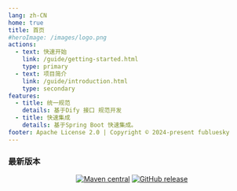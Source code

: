 ```yaml
---
lang: zh-CN
home: true
title: 首页
#heroImage: /images/logo.png
actions:
  - text: 快速开始
    link: /guide/getting-started.html
    type: primary
  - text: 项目简介
    link: /guide/introduction.html
    type: secondary
features:
  - title: 统一规范
    details: 基于Dify 接口 规范开发
  - title: 快速集成
    details: 基于Spring Boot 快速集成。
footer: Apache License 2.0 | Copyright © 2024-present fubluesky
---
```


### 最新版本

<div style="text-align: center;">

[![Maven central](https://img.shields.io/maven-central/v/io.github.guoshiqiufeng.dify/dify-spring-boot-starter.svg?style=flat-square)](https://search.maven.org/search?q=g:io.github.guoshiqiufeng.dify%20AND%20a:dify-spring-boot-starter)
[![GitHub release](https://img.shields.io/github/release/guoshiqiufeng/dify-spring-boot-starter.svg)](https://github.com/guoshiqiufeng/dify-spring-boot-starter)

</div>
